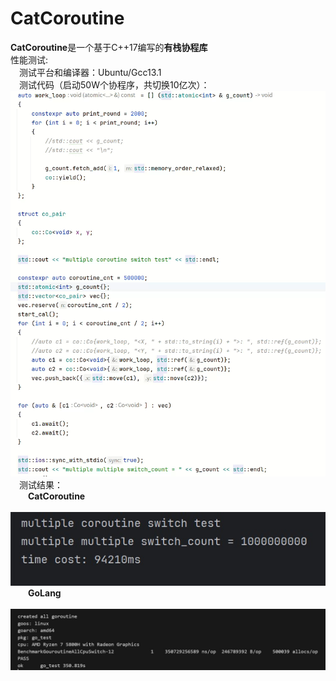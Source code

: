 <h1>CatCoroutine</h1>

**CatCoroutine**是一个基于C++17编写的**有栈协程库**<br>
性能测试:<br>
&emsp;测试平台和编译器：Ubuntu/Gcc13.1<br>
&emsp;测试代码（启动50W个协程序，共切换10亿次）：<br>
![img.png](picture/img.png)<br>
&emsp;测试结果：<br>
&emsp;&emsp;**CatCoroutine**<br>
&emsp;&emsp;![CatCoroutine.png](picture/CatCoroutine.jpg)<br>
&emsp;&emsp;**GoLang**<br>
&emsp;&emsp;![golang.png](picture/golang.jpg)<br>
